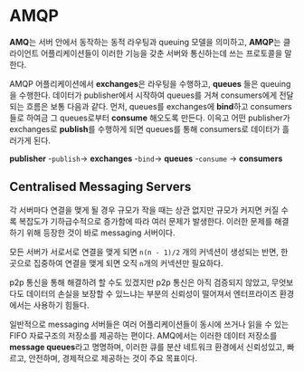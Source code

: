 # AMQP

**AMQ**는 서버 안에서 동작하는 동적 라우팅과 queuing 모델을 의미하고, **AMQP**는 클라이언트 어플리케이션들이 이러한 기능을 갖춘 서버와 통신하는데 쓰는 프로토콜을 말한다.

AMQP 어플리케이션에서 **exchanges**은 라우팅을 수행하고, **queues** 들은 queuing을 수행한다. 데이터가 publisher에서 시작하여 queues를 거쳐 consumers에게 전달되는 흐름은 보통 다음과 같다. 먼저, queues를 exchanges에 **bind**하고 consumers들로 하여금 그 queues로부터 **consume** 해오도록 만든다. 이윽고 어떤 publisher가 exchanges로 **publish**를 수행하게 되면 queues를 통해 consumers로 데이터가 흘러가게 된다.

**publisher** -`publish`-> **exchanges** -`bind`-> **queues** -`consume` -> **consumers**

## Centralised Messaging Servers

각 서버마다 연결을 맺게 될 경우 규모가 작을 때는 상관 없지만 규모가 커지면 커질 수록 복잡도가 기하급수적으로 증가함에 따라 여러 문제가 발생한다. 이러한 문제를 해결하기 위해 등장한 것이 바로 messaging 서버이다.

모든 서버가 서로서로 연결을 맺게 되면 `n(n - 1)/2` 개의 커넥션이 생성되는 반면, 한 곳으로 집중하여 연결을 맺게 되면 오직 `n`개의 커넥션만 필요하다.

p2p 통신을 통해 해결하려 할 수도 있겠지만 p2p 통신은 아직 검증되지 않았고, 무엇보다도 데이터의 손실을 보장할 수 있느냐는 부분의 신뢰성이 떨어져서 엔터프라이즈 환경에서는 사용하기 힘들다.

일반적으로 messaging 서버들은 여러 어플리케이션들이 동시에 쓰거나 읽을 수 있는 FIFO 자료구조의 저장소를 제공하는 편이다. AMQ에서는 이러한 데이터 저장소를 **message queues**라고 명명하며, 이러한 큐를 분산 네트워크 환경에서 신뢰성있고, 빠르고, 안전하며, 경제적으로 제공하는 것이 주요 목표이다. 
